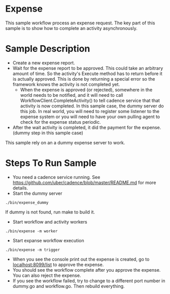 # Expense
This sample workflow process an expense request. The key part of this sample is to show how to complete an activity asynchronously.

# Sample Description
* Create a new expense report.
* Wait for the expense report to be approved. This could take an arbitrary amount of time. So the activity's Execute method has to return before it is actually approved. This is done by returning a special error so the framework knows the activity is not completed yet. 
  * When the expense is approved (or rejected), somewhere in the world needs to be notified, and it will need to call WorkflowClient.CompleteActivity() to tell cadence service that that activity is now completed. In this sample case, the dummy server do this job. In real world, you will need to register some listener to the expense system or you will need to have your own pulling agent to check for the expense status periodic. 
* After the wait activity is completed, it did the payment for the expense. (dummy step in this sample case)

This sample rely on an a dummy expense server to work.

# Steps To Run Sample
* You need a cadence service running. See https://github.com/uber/cadence/blob/master/README.md for more details.
* Start the dummy server 
```
./bin/expense_dummy
```
If dummy is not found, run make to build it.
* Start workflow and activity workers
```
./bin/expense -m worker
```
* Start expanse workflow execution
```
./bin/expense -m trigger
```
* When you see the console print out the expense is created, go to [localhost:8099/list](http://localhost:8099/list) to approve the expense.
* You should see the workflow complete after you approve the expense. You can also reject the expense.
* If you see the workflow failed, try to change to a different port number in dummy.go and workflow.go. Then rebuild everything.

